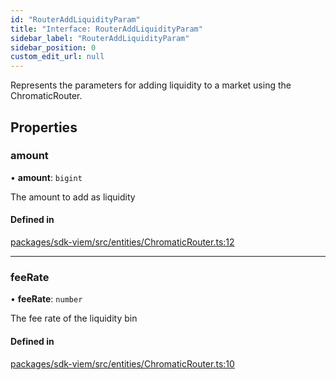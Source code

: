 ```yaml
---
id: "RouterAddLiquidityParam"
title: "Interface: RouterAddLiquidityParam"
sidebar_label: "RouterAddLiquidityParam"
sidebar_position: 0
custom_edit_url: null
---
```


Represents the parameters for adding liquidity to a market using the ChromaticRouter.

## Properties

### amount

• **amount**: `bigint`

The amount to add as liquidity

#### Defined in

[packages/sdk-viem/src/entities/ChromaticRouter.ts:12](https://github.com/chromatic-protocol/sdk/blob/ebdbe33/packages/sdk-viem/src/entities/ChromaticRouter.ts#L12)

___

### feeRate

• **feeRate**: `number`

The fee rate of the liquidity bin

#### Defined in

[packages/sdk-viem/src/entities/ChromaticRouter.ts:10](https://github.com/chromatic-protocol/sdk/blob/ebdbe33/packages/sdk-viem/src/entities/ChromaticRouter.ts#L10)
